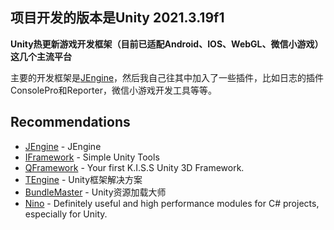 ## 项目开发的版本是Unity 2021.3.19f1

**Unity热更新游戏开发框架（目前已适配Android、IOS、WebGL、微信小游戏）这几个主流平台**

主要的开发框架是[JEngine](https://github.com/JasonXuDeveloper/JEngine)，然后我自己往其中加入了一些插件，比如日志的插件ConsolePro和Reporter，微信小游戏开发工具等等。

## Recommendations
-  [JEngine](https://github.com/JasonXuDeveloper/JEngine) - JEngine
  - [IFramework](https://github.com/OnClick9927/IFramework) - Simple Unity Tools
  - [QFramework](https://github.com/liangxiegame/QFramework) - Your first K.I.S.S Unity 3D Framework.
  - [TEngine](https://github.com/ALEXTANGXIAO/TEngine ) - Unity框架解决方案
  - [BundleMaster](https://github.com/mister91jiao/BundleMaster) - Unity资源加载大师
  - [Nino](https://github.com/JasonXuDeveloper/Nino) - Definitely useful and high performance modules for C# projects, especially for Unity.
